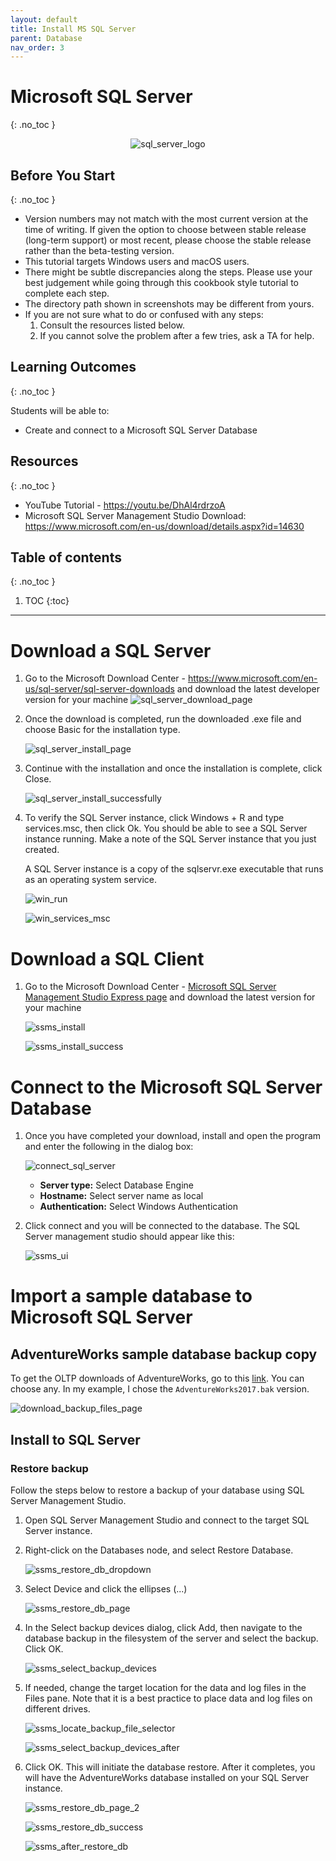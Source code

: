 ```yaml
---
layout: default
title: Install MS SQL Server
parent: Database
nav_order: 3
---
```


# Microsoft SQL Server
{: .no_toc }

<p align="center"><img alt="sql_server_logo" src="/assets/images/sqlserver/sql_server_logo.png" /></p>

## Before You Start
{: .no_toc }

* Version numbers may not match with the most current version at the time of writing. If given the option to choose between stable release (long-term support) or most recent, please choose the stable release rather than the beta-testing version.
* This tutorial targets Windows users and macOS users.
* There might be subtle discrepancies along the steps. Please use your best judgement while going through this cookbook style tutorial to complete each step.
* The directory path shown in screenshots may be different from yours.
* If you are not sure what to do or confused with any steps:
  1. Consult the resources listed below.
  2. If you cannot solve the problem after a few tries, ask a TA for help.

## Learning Outcomes
{: .no_toc }

Students will be able to:

* Create and connect to a Microsoft SQL Server Database

## Resources
{: .no_toc }

* YouTube Tutorial - <https://youtu.be/DhAl4rdrzoA>
* Microsoft SQL Server Management Studio Download: <https://www.microsoft.com/en-us/download/details.aspx?id=14630>

## Table of contents
{: .no_toc }

1. TOC
{:toc}

---

# Download a SQL Server

 1. Go to the Microsoft Download Center - <https://www.microsoft.com/en-us/sql-server/sql-server-downloads> and download the latest developer version for your machine
    ![sql_server_download_page](/assets/images/sqlserver/sql_server_download_page.png)

 2. Once the download is completed, run the downloaded .exe file and choose Basic for the installation type.

    ![sql_server_install_page](/assets/images/sqlserver/sql_server_install_page.png)

 3. Continue with the installation and once the installation is complete, click Close.

    ![sql_server_install_successfully](/assets/images/sqlserver/sql_server_install_successfully.png)

 4. To verify the SQL Server instance, click Windows + R and type services.msc, then click Ok. You should be able to see a SQL Server instance running. Make a note of the SQL Server instance that you just created.

    A SQL Server instance is a copy of the sqlservr.exe executable that runs as an operating system service.

    ![win_run](/assets/images/sqlserver/win_run.png)

    ![win_services_msc](/assets/images/sqlserver/win_services_msc.png)

# Download a SQL Client

 1. Go to the Microsoft Download Center - [Microsoft SQL Server Management Studio Express page](https://aka.ms/ssmsfullsetup) and download the latest version for your machine

    ![ssms_install](/assets/images/sqlserver/ssms_install.png)

    ![ssms_install_success](/assets/images/sqlserver/ssms_install_success.png)

# Connect to the Microsoft SQL Server Database

 1. Once you have completed your download, install and open the program and enter the following in the dialog box:

    ![connect_sql_server](/assets/images/sqlserver/connect_sql_server.png)

    * **Server type:** Select Database Engine
    * **Hostname:** Select server name as local
    * **Authentication:** Select Windows Authentication

 2. Click connect and you will be connected to the database. The SQL Server management studio should appear like this:

    ![ssms_ui](/assets/images/sqlserver/ssms_ui.png)

# Import a sample database to Microsoft SQL Server

## AdventureWorks sample database backup copy

To get the OLTP downloads of AdventureWorks, go to this [link](https://docs.microsoft.com/en-us/sql/samples/adventureworks-install-configure?view=sql-server-ver15). You can choose any. In my example, I chose the `AdventureWorks2017.bak` version.

![download_backup_files_page](/assets/images/sqlserver/download_backup_files_page.png)

## Install to SQL Server

### Restore backup

Follow the steps below to restore a backup of your database using SQL Server Management Studio.

 1. Open SQL Server Management Studio and connect to the target SQL Server instance.

 2. Right-click on the Databases node, and select Restore Database.

    ![ssms_restore_db_dropdown](/assets/images/sqlserver/ssms_restore_db_dropdown.png)

 3. Select Device and click the ellipses (...)

    ![ssms_restore_db_page](/assets/images/sqlserver/ssms_restore_db_page.png)

 4. In the Select backup devices dialog, click Add, then navigate to the database backup in the filesystem of the server and select the backup. Click OK.

    ![ssms_select_backup_devices](/assets/images/sqlserver/ssms_select_backup_devices.png)

 5. If needed, change the target location for the data and log files in the Files pane. Note that it is a best practice to place data and log files on different drives.

    ![ssms_locate_backup_file_selector](/assets/images/sqlserver/ssms_locate_backup_file_selector.png)

    ![ssms_select_backup_devices_after](/assets/images/sqlserver/ssms_select_backup_devices_after.png)

 6. Click OK. This will initiate the database restore. After it completes, you will have the AdventureWorks database installed on your SQL Server instance.

    ![ssms_restore_db_page_2](/assets/images/sqlserver/ssms_restore_db_page_2.png)

    ![ssms_restore_db_success](/assets/images/sqlserver/ssms_restore_db_success.png)

    ![ssms_after_restore_db](/assets/images/sqlserver/ssms_after_restore_db.png)
